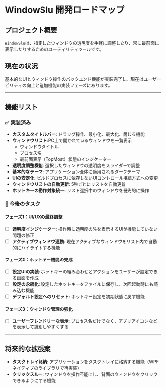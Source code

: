 # WindowSlu 開発ロードマップ

## プロジェクト概要
`WindowSlu`は、指定したウィンドウの透明度を手軽に調整したり、常に最前面に表示したりするためのユーティリティツールです。

## 現在の状況
基本的なUIとウィンドウ操作のバックエンド機能が実装完了し、現在はユーザービリティの向上と追加機能の実装フェーズにあります。

---

## 機能リスト

### ✅ 実装済み
- **カスタムタイトルバー**: ドラッグ操作、最小化、最大化、閉じる機能
- **ウィンドウリスト**:PC上で開かれているウィンドウを一覧表示
  - ウィンドウタイトル
  - プロセス名
  - 最前面表示（TopMost）状態のインジケーター
- **透明度調整機能**: 選択したウィンドウの透明度をスライダーで調整
- **基本的なテーマ**: アプリケーション全体に適用されるダークテーマ
- **UIの安定化**: ビルドプロセスに依存しないUIコントロール接続方式への変更
- **ウィンドウリストの自動更新**: 5秒ごとにリストを自動更新
- **ホットキーの動作対象統一**: リスト選択中のウィンドウを優先的に操作

### 📝 今後のタスク

#### フェーズ1：UI/UXの最終調整
- [ ] **透明度インジケーター**: 操作時に透明度の%を表示するUIが機能していない問題の修正
- [ ] **アクティブウィンドウ連携**: 現在アクティブなウィンドウをリスト内で自動的にハイライトする機能

#### フェーズ2：ホットキー機能の完成
- [ ] **設定UIの実装**: ホットキーの組み合わせとアクションをユーザーが設定できる画面を作成
- [ ] **設定の永続化**: 設定したホットキーをファイルに保存し、次回起動時にも読み込む機能
- [ ] **デフォルト設定へのリセット**: ホットキー設定を初期状態に戻す機能

#### フェーズ3：ウィンドウ管理の強化
- [ ] **ユーザーフレンドリーな表示**: プロセス名だけでなく、アプリアイコンなどを表示して識別しやすくする

---

## 将来的な拡張案
- **タスクトレイ格納**: アプリケーションをタスクトレイに格納する機能（WPFネイティブのライブラリで再実装）
- **クリックスルー**: ウィンドウを操作不能にし、背面のウィンドウをクリックできるようにする機能 